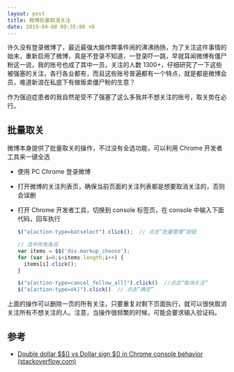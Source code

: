 ```yaml
---
layout: post
title: 微博批量取消关注
date: 2019-04-08 09:35:00 +8
---
```


许久没有登录微博了，最近最强大脑作弊事件闹的沸沸扬扬，为了关注这件事情的始末，重新启用了微博，真是不登录不知道，一登录吓一跳，早就耳闻微博有僵尸粉这一说，我的账号也成了其中一员，关注的人数 1300+，仔细研究了一下这些被强塞的关注，各行各业都有，而且这些账号普遍都有一个特点，就是都是微博会员，难道新浪在私底下有做贩卖僵尸粉的生意？

<!--excerpt-->

作为强迫症患者的我自然是受不了强塞了这么多我并不想关注的账号，取关势在必行。

## 批量取关

微博本身提供了批量取关的操作，不过没有全选功能，可以利用 Chrome 开发者工具来一键全选

* 使用 PC Chrome 登录微博
* 打开微博的关注列表页，确保当前页面的关注列表都是想要取消关注的，否则会误删
* 打开 Chrome 开发者工具，切换到 console 标签页，在 console 中输入下面代码，回车执行

  ```js
  $("a[action-type=batselect").click();  // 点击“批量管理”按钮

  // 选中所有条目
  var items = $$('div.markup_choose');
  for (var i=0;i<items.length;i++) {
    items[i].click();
  }

  $("a[action-type=cancel_follow_all]").click()  //点击“取消关注”
  $("a[action-type=ok]").click()  // 点击“确定”
  ```

上面的操作可以删除一页的所有关注，只要重复对剩下页面执行，就可以很快取消关注所有不想关注的人。注意，当操作很频繁的时候，可能会要求输入验证码。

## 参考

* [Double dollar $$() vs Dollar sign $() in Chrome console behavior (stackoverflow.com)](https://stackoverflow.com/questions/35682890/double-dollar-vs-dollar-sign-in-chrome-console-behavior)
